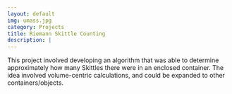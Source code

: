 ```yaml
---
layout: default
img: umass.jpg
category: Projects
title: Riemann Skittle Counting
description: |
---
```

 This project involved developing an algorithm that was able to determine approximately how many Skittles there were in an enclosed container.  The idea involved volume-centric calculations, and could be expanded to other containers/objects.
